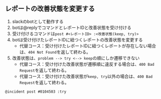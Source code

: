 ## レポートの改善状態を変更する

1. slackのbotとして動作する
1. botは@replyでコマンドとレポートIDと改善状態を受け付ける
1. 受け付けるコマンドは`post #<レポートID> :<改善状態(keep, try)>`
1. botは受け付けたレポートIDに紐つくレポートの改善状態を変更する
	- 代替コース：受け付けたレポートIDに紐つくレポートが存在しない場合は、`404 Not Found`を返して終わる。
1. 改善状態は、`problem --> try <--> keep`の順にしか遷移できない
	- 代替コース：受け付けた改善状態が遷移順に違反する場合は、`400 Bad Request`を返して終わる。
	- 代替コース：受け付けた改善状態が`keep, try`以外の場合は、`400 Bad Request`を返して終わる。

```
@incident post #0104503 :try
```
